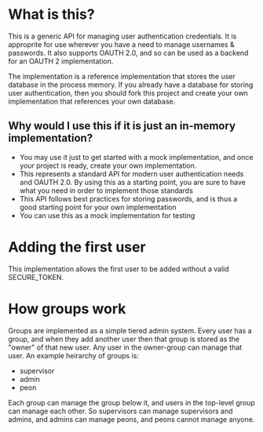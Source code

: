 # What is this?

This is a generic API for managing user authentication credentials.  It is approprite for use wherever you have a need to manage usernames & passwords.  It also supports OAUTH 2.0, and so can be used as a backend for an OAUTH 2 implementation.

The implementation is a reference implementation that stores the user database in the process memory.  If you already have a database for storing user authentication, then you should fork this project and create your own implementation that references your own database.  

## Why would I use this if it is just an in-memory implementation?

 - You may use it just to get started with a mock implementation, and once your project is ready, create your own implementation.
 - This represents a standard API for modern user authentication needs and OAUTH 2.0.  By using this as a starting point, you are sure to have what you need in order to implement those standards
 - This API follows best practices for storing passwords, and is thus a good starting point for your own implementation
 - You can use this as a mock implementation for testing
 
# Adding the first user

This implementation allows the first user to be added without a valid SECURE_TOKEN.  

# How groups work

Groups are implemented as a simple tiered admin system.  Every user has a group, and when they add another user then that group is stored as the "owner" of that new user.  Any user in the owner-group can manage that user.  An example heirarchy of groups is:

 - supervisor
 - admin
 - peon
 
Each group can manage the group below it, and users in the top-level group can manage each other.  So supervisors can manage supervisors and admins, and admins can manage peons, and peons cannot manage anyone.


